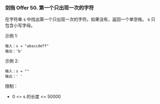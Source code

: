 ### 剑指 Offer 50. 第一个只出现一次的字符
在字符串 s 中找出第一个只出现一次的字符。如果没有，返回一个单空格。 s 只包含小写字母。

示例 1:

	输入：s = "abaccdeff"
	输出：'b'

示例 2:

	输入：s = ""
	输出：' '



限制：

* 0 <= s 的长度 <= 50000

